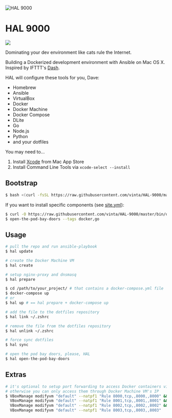 ![HAL 9000](https://raw.githubusercontent.com/vinta/HAL-9000/master/assets/HAL_9000.jpg "HAL 9000")

# HAL 9000

[![](https://img.shields.io/badge/made%20with-%e2%9d%a4-ff69b4.svg?style=flat-square)](http://vinta.ws)

Dominating your dev environment like cats rule the Internet.

Building a Dockerized development environment with Ansible on Mac OS X. Inspired by IFTTT's [Dash](https://github.com/IFTTT/dash).

HAL will configure these tools for you, Dave:

- Homebrew
- Ansible
- VirtualBox
- Docker
- Docker Machine
- Docker Compose
- DLite
- Go
- Node.js
- Python
- and your dotfiles

You may need to...

1. Install [Xcode](https://itunes.apple.com/us/app/xcode/id497799835) from Mac App Store
2. Install Command Line Tools via `xcode-select --install`

## Bootstrap

``` bash
$ bash <(curl -fsSL https://raw.githubusercontent.com/vinta/HAL-9000/master/bin/open-the-pod-bay-doors)
```

If you want to install specific components (see [site.yml](https://github.com/vinta/HAL-9000/blob/master/playbooks/site.yml)):

``` bash
$ curl -O https://raw.githubusercontent.com/vinta/HAL-9000/master/bin/open-the-pod-bay-doors
$ open-the-pod-bay-doors --tags docker,go
```

## Usage

``` bash
# pull the repo and run ansible-playbook
$ hal update

# create the Docker Machine VM
$ hal create

# setup nginx-proxy and dnsmasq
$ hal prepare

$ cd /path/to/your_project/ # that contains a docker-compose.yml file
$ docker-compose up
# or
$ hal up # == hal prepare + docker-compose up

# add the file to the dotfiles repository
$ hal link ~/.zshrc

# remove the file from the dotfiles repository
$ hal unlink ~/.zshrc

# force sync dotfiles
$ hal sync

# open the pod bay doors, please, HAL
$ hal open-the-pod-bay-doors
```

## Extras

``` bash
# it's optional to setup port forwarding to access Docker containers via 127.0.0.1
# otherwise you can only access them through Docker Machine VM's IP
$ VBoxManage modifyvm "default" --natpf1 "Rule 8000,tcp,,8000,,8000" && \
  VBoxManage modifyvm "default" --natpf1 "Rule 8001,tcp,,8001,,8001" && \
  VBoxManage modifyvm "default" --natpf1 "Rule 8002,tcp,,8002,,8002" && \
  VBoxManage modifyvm "default" --natpf1 "Rule 8003,tcp,,8003,,8003"
```
